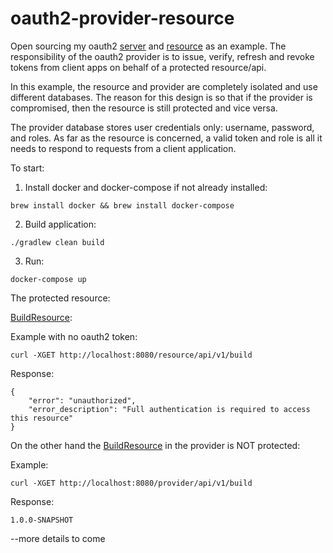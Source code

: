 # oauth2-provider-resource
Open sourcing my oauth2 [server](https://github.com/julesbond007/oauth2-provider-resource/tree/master/provider) and [resource](https://github.com/julesbond007/oauth2-provider-resource/tree/master/resource) as an example. The responsibility of the oauth2 provider is to issue, verify, refresh and revoke tokens from client apps on behalf of a protected resource/api.

In this example, the resource and provider are completely isolated and use different databases. The reason for this design is so that if the provider is compromised, then the resource is still protected and vice versa. 

The provider database stores user credentials only: username, password, and roles. As far as the resource is concerned, a valid token and role is all it needs to respond to requests from a client application.

To start:

1. Install docker and docker-compose if not already installed:

```brew install docker && brew install docker-compose```

2. Build application:

```./gradlew clean build```

3. Run:

```docker-compose up```

The protected resource:

[BuildResource](https://github.com/julesbond007/oauth2-provider-resource/blob/master/resource/src/main/java/com/medviv/rest/v1/BuildResource.java): 

Example with no oauth2 token:

```curl -XGET http://localhost:8080/resource/api/v1/build```

Response:

```
{
    "error": "unauthorized",
    "error_description": "Full authentication is required to access this resource"
}
```

On the other hand the [BuildResource](https://github.com/julesbond007/oauth2-provider-resource/blob/master/provider/src/main/java/com/medviv/auth/api/v1/BuildResource.java) in the provider is NOT protected:

Example:

```curl -XGET http://localhost:8080/provider/api/v1/build```

Response:

```
1.0.0-SNAPSHOT
```





--more details to come
